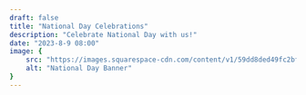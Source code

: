 ```yaml
---
draft: false
title: "National Day Celebrations"
description: "Celebrate National Day with us!"
date: "2023-8-9 08:00"
image: {
	src: "https://images.squarespace-cdn.com/content/v1/59dd8ded49fc2bf4afd85400/1567138255557-RXIOPOR1JKHZ78BPG8J4/National+day+Wc+copy.png",
	alt: "National Day Banner"
}
---
```

